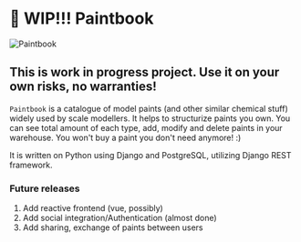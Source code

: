 # 🚧 WIP!!! Paintbook

![Paintbook](https://raw.githubusercontent.com/spaut33/modelpaints/master/design/logo.svg)
## This is work in progress project. Use it on your own risks, no warranties!

`Paintbook` is a catalogue of model paints (and other similar chemical stuff) widely used by scale modellers. It helps to structurize paints you own. You can see total amount of each type, add, modify and delete paints in your warehouse. 
You won't buy a paint you don't need anymore! :)

It is written on Python using Django and PostgreSQL, utilizing Django REST framework.

### Future releases

1. Add reactive frontend (vue, possibly)
2. Add social integration/Authentication (almost done)
3. Add sharing, exchange of paints between users